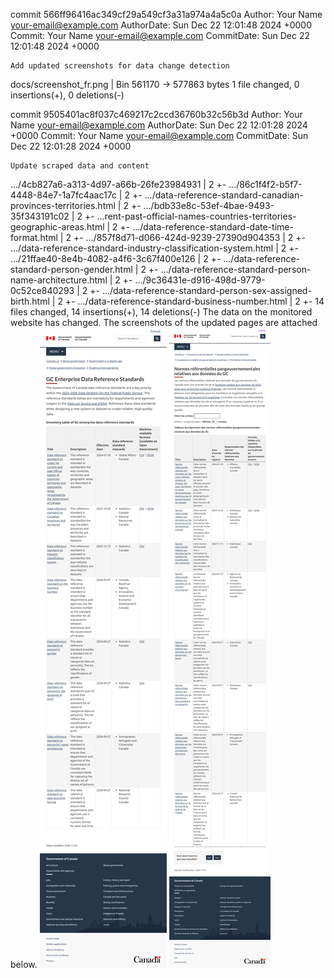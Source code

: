 commit 566ff96416ac349cf29a549cf3a31a974a4a5c0a
Author:     Your Name <your-email@example.com>
AuthorDate: Sun Dec 22 12:01:48 2024 +0000
Commit:     Your Name <your-email@example.com>
CommitDate: Sun Dec 22 12:01:48 2024 +0000

    Add updated screenshots for data change detection

 docs/screenshot_fr.png | Bin 561170 -> 577863 bytes
 1 file changed, 0 insertions(+), 0 deletions(-)

commit 9505401ac8f037c469217c2ccd36760b32c56b3d
Author:     Your Name <your-email@example.com>
AuthorDate: Sun Dec 22 12:01:28 2024 +0000
Commit:     Your Name <your-email@example.com>
CommitDate: Sun Dec 22 12:01:28 2024 +0000

    Update scraped data and content

 .../4cb827a6-a313-4d97-a66b-26fe23984931                                | 2 +-
 .../86c1f4f2-b5f7-4448-84e7-1a7fc4aac17c                                | 2 +-
 .../data-reference-standard-canadian-provinces-territories.html         | 2 +-
 .../bdb33e8c-53ef-4bae-9493-35f343191c02                                | 2 +-
 ...rent-past-official-names-countries-territories-geographic-areas.html | 2 +-
 .../data-reference-standard-date-time-format.html                       | 2 +-
 .../857f8d71-d066-424d-9239-27390d904353                                | 2 +-
 .../data-reference-standard-industry-classification-system.html         | 2 +-
 .../21ffae40-8e4b-4082-a4f6-3c67f400e126                                | 2 +-
 .../data-reference-standard-person-gender.html                          | 2 +-
 .../data-reference-standard-person-name-architecture.html               | 2 +-
 .../9c36431e-d916-498d-9779-0c52ce840293                                | 2 +-
 .../data-reference-standard-person-sex-assigned-birth.html              | 2 +-
 .../data-reference-standard-business-number.html                        | 2 +-
 14 files changed, 14 insertions(+), 14 deletions(-)
The data on the monitored website has changed. The screenshots of the updated pages are attached below.
![Screenshot EN](https://github.com/PatLittle/GC-Ref-Data-Tracker/blob/main/docs/screenshot_en.png?raw=true)
![Screenshot FR](https://github.com/PatLittle/GC-Ref-Data-Tracker/blob/main/docs/screenshot_fr.png?raw=true)
